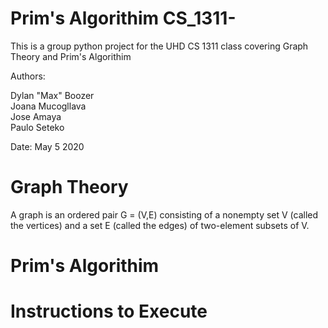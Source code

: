 # Prim's Algorithim CS_1311-
This is a group python project for the UHD CS 1311 class covering Graph Theory and Prim's Algorithim

Authors:

Dylan "Max" Boozer                                                                                                                   
Joana Mucogllava                                                                                                                      
Jose Amaya           
Paulo Seteko


Date: May 5 2020

# Graph Theory
A graph is an ordered pair G = (V,E) consisting of a nonempty set V (called the vertices) and a set E (called the edges) of two-element subsets of V.

# Prim's Algorithim

# Instructions to Execute
